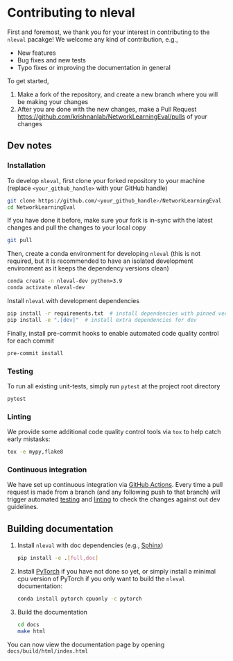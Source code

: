 # Contributing to nleval

First and foremost, we thank you for your interest in contributing to the `nleval` pacakge! We welcome any kind of contribution, e.g.,

- New features
- Bug fixes and new tests
- Typo fixes or improving the documentation in general

To get started,

1. Make a fork of the repository, and create a new branch where you will be making your changes
1. After you are done with the new changes, make a Pull Request https://github.com/krishnanlab/NetworkLearningEval/pulls of your changes

## Dev notes

### Installation

To develop `nleval`, first clone your forked repository to your machine (replace `<your_github_handle>` with your GitHub handle)

```bash
git clone https://github.com/<your_github_handle>/NetworkLearningEval
cd NetworkLearningEval
```

If you have done it before, make sure your fork is in-sync with the latest changes and pull the changes to your local copy

```bash
git pull
```

Then, create a conda environment for developing `nleval` (this is not required, but it is recommended to have an isolated development
environment as it keeps the dependency versions clean)

```bash
conda create -n nleval-dev python=3.9
conda activate nleval-dev
```

Install `nleval` with development dependencies

```bash
pip install -r requirements.txt  # install dependencies with pinned version
pip install -e ".[dev]"  # install extra dependencies for dev
```

Finally, install pre-commit hooks to enable automated code quality control for each commit

```bash
pre-commit install
```

### Testing

To run all existing unit-tests, simply run `pytest` at the project root directory

```bash
pytest
```

### Linting

We provide some additional code quality control tools via `tox` to help catch early mistasks:

```bash
tox -e mypy,flake8
```

### Continuous integration

We have set up continuous integration via [GitHub Actions](https://github.com/krishnanlab/NetworkLearningEval/actions).
Every time a pull request is made from a branch (and any following push to that branch) will trigger automated [testing](#testing)
and [linting](#linting) to check the changes against out dev guidelines.

## Building documentation

1. Install `nleval` with doc dependencies (e.g., [Sphinx](https://www.sphinx-doc.org/en/master/))

   ```bash
   pip install -e .[full,doc]
   ```

1. Install [PyTorch](https://pytorch.org/get-started/locally/) if you have not done so yet, or simply install a
   minimal cpu version of PyTorch if you only want to build the `nleval` documentation:

   ```bash
   conda install pytorch cpuonly -c pytorch
   ```

1. Build the documentation

   ```bash
   cd docs
   make html
   ```

You can now view the documentation page by opening `docs/build/html/index.html`
